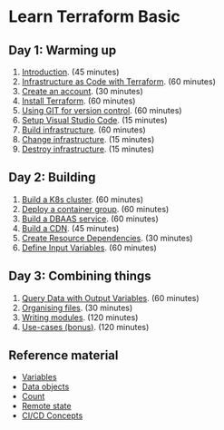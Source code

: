 # Learn Terraform Basic

## Day 1: Warming up

1. [Introduction](introduction.md). (45 minutes)
2. [Infrastructure as Code with Terraform](infrastructure-as-code-with-terraform.md). (60 minutes)
3. [Create an account](create-an-account.md). (30 minutes)
4. [Install Terraform](install-terraform.md). (60 minutes)
5. [Using GIT for version control](using-git-for-version-control.md). (60 minutes)
6. [Setup Visual Studio Code](visual-studio-code.md). (15 minutes)
7. [Build infrastructure](build-infrastructure.md). (60 minutes)
8. [Change infrastructure](change-infrastructure.md). (15 minutes)
9. [Destroy infrastructure](destroy-infrastructure.md). (15 minutes)

## Day 2: Building

1. [Build a K8s cluster](build-infrastructure-k8s-cluster.md). (60 minutes)
2. [Deploy a container group](build-infrastructure-container-group.md). (60 minutes)
3. [Build a DBAAS service](build-infrastructure-dbaas.md). (60 minutes)
4. [Build a CDN](build-infrastructure-cdn-endpoint.md). (45 minutes)
5. [Create Resource Dependencies](create-resource-dependencies.md). (30 minutes)
6. [Define Input Variables](define-input-variables.md). (60 minutes)

## Day 3: Combining things

1. [Query Data with Output Variables](query-data-with-output-variables.md). (60 minutes)
2. [Organising files](organizing-files.md). (30 minutes)
3. [Writing modules](writing-modules.md). (120 minutes)
4. [Use-cases (bonus)](use-cases.md). (120 minutes)

## Reference material

- [Variables](variables.md)
- [Data objects](data.md)
- [Count](count.md)
- [Remote state](remote-state.md)
- [CI/CD Concepts](ci-cd-concepts.md)
